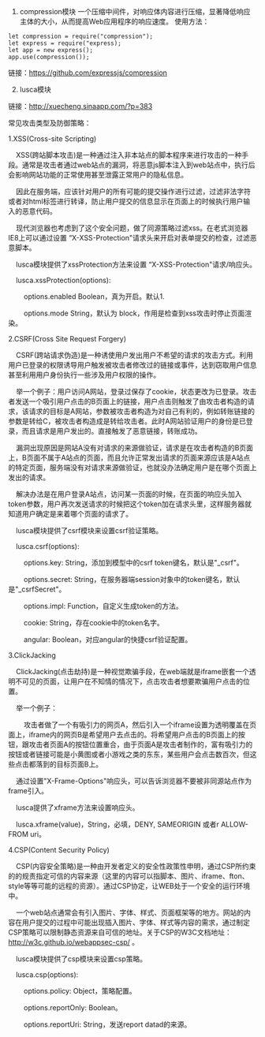 1. compression模块
一个压缩中间件，对响应体内容进行压缩，显著降低响应主体的大小，从而提高Web应用程序的响应速度。
使用方法：
```
let compression = require("compression");
let express = require("express);
let app = new express();
app.use(compression());
```

链接：https://github.com/expressjs/compression


2. lusca模块

链接：http://xuecheng.sinaapp.com/?p=383

常见攻击类型及防御策略：

1.XSS(Cross-site Scripting)

    XSS(跨站脚本攻击)是一种通过注入非本站点的脚本程序来进行攻击的一种手段。通常是攻击者通过web站点的漏洞，将恶意js脚本注入到web站点中，执行后会影响网站功能的正常使用甚至泄露正常用户的隐私信息。

    因此在服务端，应该针对用户的所有可能的提交操作进行过滤，过滤非法字符或者对html标签进行转译，防止用户提交的信息显示在页面上的时候执行用户输入的恶意代码。

    现代浏览器也考虑到了这个安全问题，做了同源策略过滤xss。在老式浏览器IE8上可以通过设置 “X-XSS-Protection"请求头来开启对表单提交的检查，过滤恶意脚本。

    lusca模块提供了xssProtection方法来设置 “X-XSS-Protection"请求/响应头。

    lusca.xssProtection(options):

        options.enabled Boolean，真为开启。默认1.

        options.mode String，默认为 block，作用是检查到xss攻击时停止页面渲染。

2.CSRF(Cross Site Request Forgery)

    CSRF(跨站请求伪造)是一种诱使用户发出用户不希望的请求的攻击方式。利用用户已登录的权限诱导用户触发被攻击者修改过的链接或事件，达到窃取用户信息甚至利用用户身份执行一些涉及用户权限的操作。

    举一个例子：用户访问A网站，登录过保存了cookie，状态更改为已登录。攻击者发送一个吸引用户点击的B页面上的链接，用户点击则触发了由攻击者构造的请求，该请求的目标是A网站，参数被攻击者构造为对自己有利的，例如转账链接的参数是转给C，被攻击者构造成是转给攻击者。此时A网站验证用户的身份是已登录，而且请求是用户发出的。直接触发了恶意链接，转账成功。

    漏洞出现原因是网站A没有对请求的来源做验证，请求是在攻击者构造的B页面上，B页面不属于A站点的页面，而且允许正常发出请求的页面来源应该是A站点的特定页面，服务端没有对请求来源做验证，也就没办法确定用户是在哪个页面上发出的请求。

    解决办法是在用户登录A站点，访问某一页面的时候，在页面的响应头加入token参数，用户再次发送请求的时候把这个token加在请求头里，这样服务器就知道用户确定是来着哪个页面的请求了。

    lusca模块提供了csrf模块来设置csrf验证策略。

    lusca.csrf(options):

        options.key: String，添加到模型中的csrf token键名，默认是"_csrf"。

        options.secret: String，在服务器端session对象中的token键名，默认是"_csrfSecret"。

        options.impl: Function，自定义生成token的方法。

        cookie: String，存在cookie中的token名字。

        angular: Boolean，对应angular的快捷csrf验证配置。

3.ClickJacking

    ClickJacking(点击劫持)是一种视觉欺骗手段，在web端就是iframe嵌套一个透明不可见的页面，让用户在不知情的情况下，点击攻击者想要欺骗用户点击的位置。

    举一个例子：

        攻击者做了一个有吸引力的网页A，然后引入一个iframe设置为透明覆盖在页面上，iframe内的网页B是希望用户去点击的。将希望用户点击的B页面上的按钮，跟攻击者页面A的按钮位置重合，由于页面A是攻击者制作的，富有吸引力的按钮或者链接可能是小黄图或者小游戏之类的东东，某些用户会点击数百次，但这些点击都落到的目标页面B上。

    通过设置"X-Frame-Options"响应头，可以告诉浏览器不要被非同源站点作为frame引入。

    lusca提供了xframe方法来设置响应头。

    lusca.xframe(value)，String，必填，DENY, SAMEORIGIN 或者r ALLOW-FROM uri。

4.CSP(Content Security Policy)

    CSP(内容安全策略)是一种由开发者定义的安全性政策性申明，通过CSP所约束的的规责指定可信的内容来源（这里的内容可以指脚本、图片、iframe、fton、style等等可能的远程的资源）。通过CSP协定，让WEB处于一个安全的运行环境中。

    一个web站点通常会有引入图片、字体、样式、页面框架等的地方。网站的内容在用户提交的过程中可能出现插入图片、字体、样式等内容的需求，通过制定CSP策略可以限制静态资源来自可信的地址。关于CSP的W3C文档地址：http://w3c.github.io/webappsec-csp/ 。

    lusca模块提供了csp模块来设置csp策略。

    lusca.csp(options):

        options.policy: Object，策略配置。

        options.reportOnly: Boolean。

        options.reportUri: String，发送report datad的来源。




